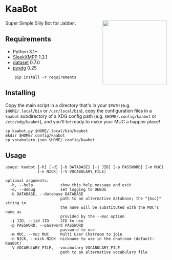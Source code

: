 KaaBot
======

<img align="right" height="200" src="/octogene/kaabot/raw/master/logo.png"/>

Super Simple Silly Bot for Jabber.

Requirements
------------

* Python 3.1+
* [SleekXMPP](http://sleekxmpp.com/) 1.3.1
* [dataset](https://dataset.readthedocs.io/) 0.7.0
* [pyxdg](https://freedesktop.org/wiki/Software/pyxdg/) 0.25

```
    pip install -r requirements
```

Installing
----------

Copy the main script in a directory that's in your `$PATH` (e.g.
`$HOME/.local/bin` or `/usr/local/bin`), copy the configuration files in a
`kaabot` subdirectory of a XDG config path (e.g.  `$HOME/.config/kaabot` or
`/etc/xdg/kaabot`), and you'll be ready to make your MUC a happier place!

```
cp kaabot.py $HOME/.local/bin/kaabot
mkdir $HOME/.config/kaabot
cp vocabulary.json $HOME/.config/kaabot
```

Usage
-----

```
usage: kaabot [-h] [-d] [-b DATABASE] [-j JID] [-p PASSWORD] [-m MUC]
              [-n NICK] [-V VOCABULARY_FILE]

optional arguments:
  -h, --help            show this help message and exit
  -d, --debug           set logging to DEBUG
  -b DATABASE, --database DATABASE
                        path to an alternative database; the "{muc}" string in
                        the name will be substituted with the MUC's name as
                        provided by the --muc option
  -j JID, --jid JID     JID to use
  -p PASSWORD, --password PASSWORD
                        password to use
  -m MUC, --muc MUC     Multi User Chatroom to join
  -n NICK, --nick NICK  nickname to use in the chatroom (default: KaaBot)
  -V VOCABULARY_FILE, --vocabulary VOCABULARY_FILE
                        path to an alternative vocabulary file
```
